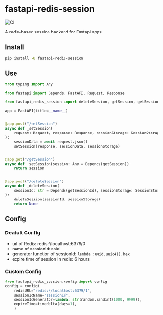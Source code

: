 # fastapi-redis-session

![CI](https://github.com/duyixian1234/fastapi-redis-session/workflows/CI/badge.svg?branch=master)

A redis-based session backend for Fastapi apps

## Install

```bash
pip install -U fastapi-redis-session
```

## Use

```python
from typing import Any

from fastapi import Depends, FastAPI, Request, Response

from fastapi_redis_session import deleteSession, getSession, getSessionId, getSessionStorage, setSession, SessionStorage

app = FastAPI(title=__name__)


@app.post("/setSession")
async def _setSession(
    request: Request, response: Response, sessionStorage: SessionStorage = Depends(getSessionStorage)
):
    sessionData = await request.json()
    setSession(response, sessionData, sessionStorage)


@app.get("/getSession")
async def _setSession(session: Any = Depends(getSession)):
    return session


@app.post("/deleteSession")
async def _deleteSession(
    sessionId: str = Depends(getSessionId), sessionStorage: SessionStorage = Depends(getSessionStorage)
):
    deleteSession(sessionId, sessionStorage)
    return None

```

## Config

### Deafult Config

- url of Redis: redis://localhost:6379/0
- name of sessionId: ssid
- generator function of sessionId: `lambda :uuid.uuid4().hex`
- expire time of session in redis: 6 hours

### Custom Config

```python
from fastapi_redis_session.config import config
config = config(
    redisURL="redis://localhost:6379/1",
    sessionIdName="sessionId",
    sessionIdGenerator=lambda: str(random.randint(1000, 9999)),
    expireTime=timedelta(days=1),
    )
```
